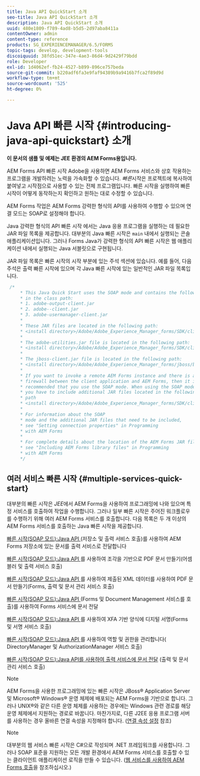 ```yaml
---
title: Java API QuickStart 소개
seo-title: Java API QuickStart 소개
description: Java API QuickStart 소개
uuid: 480e1809-f789-4ad8-b5d5-2d97aba8411a
contentOwner: admin
content-type: reference
products: SG_EXPERIENCEMANAGER/6.5/FORMS
topic-tags: develop, development-tools
discoiquuid: 38fd51ec-347e-4ae3-86d4-9d2429f79bdd
role: Developer
exl-id: 1d4062ef-fb24-4527-b899-896ce757beda
source-git-commit: b220adf6fa3e9faf94389b9a9416b7fca2f89d9d
workflow-type: tm+mt
source-wordcount: '525'
ht-degree: 0%

---
```


# Java API 빠른 시작 {#introducing-java-api-quickstart} 소개

**이 문서의 샘플 및 예제는 JEE 환경의 AEM Forms용입니다.**

AEM Forms API 빠른 시작 Adobe을 사용하면 AEM Forms 서비스와 상호 작용하는 프로그램을 개발하려는 노력을 가속화할 수 있습니다. *빠른*&#x200B;시작은 프로젝트에 복사하여 붙여넣고 시작점으로 사용할 수 있는 전체 프로그램입니다. 빠른 시작을 실행하여 빠른 시작이 어떻게 동작하는지 확인하고 원하는 대로 수정할 수 있습니다.

AEM Forms 작업은 AEM Forms 강력한 형식의 API를 사용하여 수행할 수 있으며 연결 모드는 SOAP로 설정해야 합니다.

Java 강력한 형식의 API 빠른 시작 에서는 Java 응용 프로그램을 실행하는 데 필요한 JAR 파일 목록을 제공합니다. 대부분의 Java 빠른 시작은 `main` 내에서 실행되는 콘솔 애플리케이션입니다. 그러나 Forms Java가 강력한 형식의 API 빠른 시작은 웹 애플리케이션 내에서 실행되는 Java 서블릿으로 구현됩니다.

JAR 파일 목록은 빠른 시작의 시작 부분에 있는 주석 섹션에 있습니다. 예를 들어, 다음 주석은 출력 빠른 시작에 있으며 각 Java 빠른 시작에 있는 일반적인 JAR 파일 목록입니다.

```java
 /*
     * This Java Quick Start uses the SOAP mode and contains the following JAR files
     * in the class path:
     * 1. adobe-output-client.jar
     * 2. adobe--client.jar
     * 3. adobe-usermanager-client.jar
     *
     * These JAR files are located in the following path:
     * <install directory>/Adobe/Adobe_Experience_Manager_forms/SDK/client-libs/common
     *
     * The adobe-utilities.jar file is located in the following path:
     * <install directory>/Adobe/Adobe_Experience_Manager_forms/SDK/client-libs/jboss
     *
     * The jboss-client.jar file is located in the following path:
     * <install directory>/Adobe/Adobe_Experience_Manager_forms/jboss/bin/client
     *
     * If you want to invoke a remote AEM Forms instance and there is a
     * firewall between the client application and AEM Forms, then it is
     * recommended that you use the SOAP mode. When using the SOAP mode,
     * you have to include additional JAR files located in the following
     * path
     * <install directory>/Adobe/Adobe_Experience_Manager_forms/SDK/client-libs/thirdparty
     *
     * For information about the SOAP
     * mode and the additional JAR files that need to be included,
     * see "Setting connection properties" in Programming
     * with AEM Forms
     *
     * For complete details about the location of the AEM Forms JAR files,
     * see "Including AEM Forms library files" in Programming
     * with AEM Forms
     */
```

## 여러 서비스 빠른 시작 {#multiple-services-quick-start}

대부분의 빠른 시작은 *JEE*&#x200B;에서 AEM Forms을 사용하여 프로그래밍에 나와 있으며 특정 서비스를 호출하여 작업을 수행합니다. 그러나 일부 빠른 시작은 주어진 워크플로우를 수행하기 위해 여러 AEM Forms 서비스를 호출합니다. 다음 목록은 두 개 이상의 AEM Forms 서비스를 호출하는 Java 빠른 시작을 제공합니다.

[빠른 시작(SOAP 모드):Java API ](/help/forms/developing/output-service-java-api-quick.md#quick-start-soap-mode-passing-a-document-located-in-the-repository-to-the-output-service-using-the-java-api) (저장소 및 출력 서비스 호출)를 사용하여 AEM Forms 저장소에 있는 문서를 출력 서비스로 전달합니다

[빠른 시작(SOAP 모드):Java API ](/help/forms/developing/output-service-java-api-quick.md#quick-start-soap-mode-creating-a-pdf-document-based-on-fragments-using-the-java-api) 를 사용하여 조각을 기반으로 PDF 문서 만들기(어셈블러 및 출력 서비스 호출)

[빠른 시작(SOAP 모드):Java API ](/help/forms/developing/forms-service-api-quick-starts.md#quick-start-soap-mode-creating-pdf-documents-with-submitted-xml-data-using-the-java-api) 를 사용하여 제출된 XML 데이터를 사용하여 PDF 문서 만들기(Forms, 출력 및 문서 관리 서비스 호출)

[빠른 시작(SOAP 모드):Java API ](/help/forms/developing/forms-service-api-quick-starts.md#quick-start-soap-mode-passing-documents-to-the-forms-service-using-the-java-api) (Forms 및 Document Management 서비스를 호출)를 사용하여 Forms 서비스에 문서 전달

[빠른 시작(SOAP 모드):Java API ](/help/forms/developing/signature-service-java-api-quick.md#quick-start-soap-mode-digitally-signing-a-xfa-based-form-using-the-java-api) 를 사용하여 XFA 기반 양식에 디지털 서명(Forms 및 서명 서비스 호출)

[빠른 시작(SOAP 모드):Java API ](/help/forms/developing/user-manager-java-api-quick.md#quick-start-soap-mode-managing-roles-and-permissions-using-the-java-api) 를 사용하여 역할 및 권한을 관리합니다( DirectoryManager 및 AuthorizationManager 서비스 호출)

[빠른 시작(SOAP 모드):Java API를 사용하여 출력 서비스에 문서 전달](/help/forms/developing/output-service-java-api-quick.md#quick-start-soap-mode-passing-documents-to-the-output-service-using-the-java-api) (출력 및 문서 관리 서비스 호출)

>[!NOTE]
>
>AEM Forms을 사용한 프로그래밍에 있는 빠른 시작은 JBoss® Application Server 및 Microsoft® Windows® 운영 체제에 배포되는 AEM Forms을 기반으로 합니다. 그러나 UNIX®와 같은 다른 운영 체제를 사용하는 경우에는 Windows 관련 경로를 해당 운영 체제에서 지원하는 경로로 바꿉니다. 마찬가지로, 다른 J2EE 응용 프로그램 서버를 사용하는 경우 올바른 연결 속성을 지정해야 합니다. ([연결 속성 설정](/help/forms/developing/invoking-aem-forms-using-java.md#setting-connection-properties) 참조)

>[!NOTE]
>
>대부분의 웹 서비스 빠른 시작은 C#으로 작성되며 .NET 프레임워크를 사용합니다. 그러나 SOAP 표준을 지원하는 모든 개발 환경에서 AEM Forms 서비스를 호출할 수 있는 클라이언트 애플리케이션 로직을 만들 수 있습니다. ([웹 서비스를 사용하여 AEM Forms 호출](/help/forms/developing/invoking-aem-forms-using-web.md#invoking-aem-forms-using-web-services)을 참조하십시오.)
